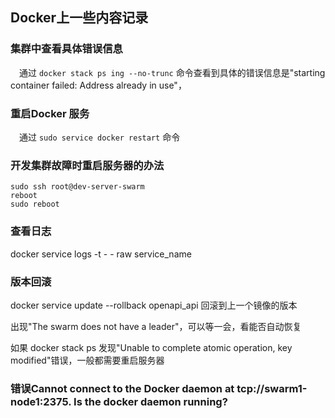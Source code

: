 ## Docker上一些内容记录

### **集群中查看具体错误信息**

&emsp;通过 `docker stack ps ing --no-trunc` 命令查看到具体的错误信息是"starting container failed: Address already in use"，

### **重启Docker 服务**

&emsp;通过 `sudo service docker restart` 命令

### **开发集群故障时重启服务器的办法**

```shell
sudo ssh root@dev-server-swarm
reboot
sudo reboot

```

### 查看日志

docker service logs -t  - - raw  service_name 

### 版本回滚

docker service update --rollback openapi_api 回滚到上一个镜像的版本

出现"The swarm does not have a leader"，可以等一会，看能否自动恢复

如果 docker stack ps 发现"Unable to complete atomic operation, key modified"错误，一般都需要重启服务器

### 错误Cannot connect to the Docker daemon at tcp://swarm1-node1:2375. Is the docker daemon running?

